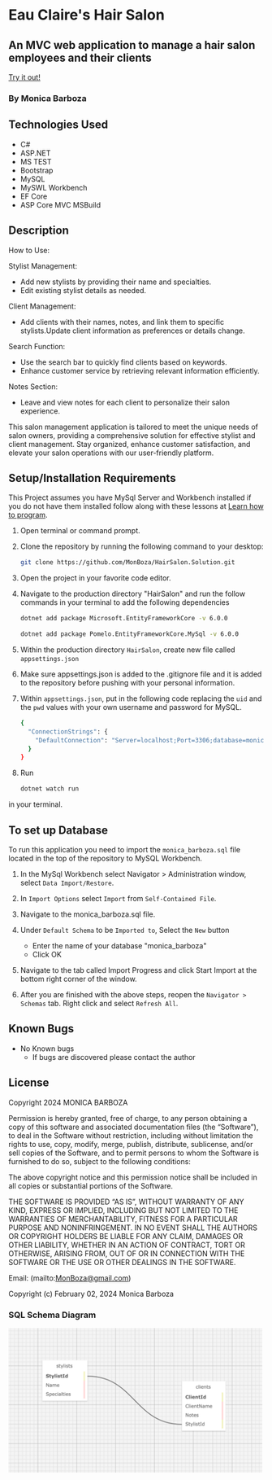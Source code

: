 # Eau Claire's Hair Salon

## An MVC web application to manage a hair salon employees and their clients

[Try it out!](https://hairsalon-solution.onrender.com/)

### By Monica Barboza

## Technologies Used

* C#
* ASP.NET
* MS TEST
* Bootstrap
* MySQL
* MySWL Workbench
* EF Core
* ASP Core MVC MSBuild

## Description

How to Use:

Stylist Management:

* Add new stylists by providing their name and specialties.
* Edit existing stylist details as needed.

Client Management:

* Add clients with their names, notes, and link them to specific stylists.Update client information as preferences or details change.

Search Function:

* Use the search bar to quickly find clients based on keywords.
* Enhance customer service by retrieving relevant information efficiently.

Notes Section:

* Leave and view notes for each client to personalize their salon experience.

This salon management application is tailored to meet the unique needs of salon owners, providing a comprehensive solution for effective stylist and client management. Stay organized, enhance customer satisfaction, and elevate your salon operations with our user-friendly platform.

## Setup/Installation Requirements

This Project assumes you have MySql Server and Workbench  installed if you do not have them installed follow along with these lessons at
[Learn how to program](https://full-time.learnhowtoprogram.com/c-and-net/getting-started-with-c/installing-and-configuring-mysql).

1. Open terminal or command prompt.
2. Clone the repository by running the following command to your desktop:

    ```bash
    git clone https://github.com/MonBoza/HairSalon.Solution.git
     ```

3. Open the project in your favorite code editor.

4. Navigate to the production directory "HairSalon" and run the follow commands in your terminal to add the following dependencies

    ```bash
    dotnet add package Microsoft.EntityFrameworkCore -v 6.0.0
    ```

    ```bash
    dotnet add package Pomelo.EntityFrameworkCore.MySql -v 6.0.0
    ```

5. Within the production directory `HairSalon`, create new file called `appsettings.json`

6. Make sure appsettings.json is added to the .gitignore file and it is added to the repository before pushing with your personal information.

7. Within `appsettings.json`, put in the following code replacing the `uid` and the `pwd` values with your own username and password for MySQL.

    ```bash
    {
      "ConnectionStrings": {
        "DefaultConnection": "Server=localhost;Port=3306;database=monica_barboza;uid=[YOUR-USER-HERE];pwd=[YOUR-PASSWORD-HERE];"
      }
    }
    ```

8. Run

    ```bash
    dotnet watch run
    ```
  
in your terminal.

## To set up Database

To run this application you need to import the `monica_barboza.sql` file located in the top of the repository to MySQL Workbench.

1. In the MySql Workbench select Navigator > Administration window, select `Data Import/Restore`.

2. In `Import Options` select `Import` from `Self-Contained File`.

3. Navigate to the monica_barboza.sql file.

4. Under `Default Schema` to be `Imported to`, Select the `New` button
    * Enter the name of your database "monica_barboza"
    * Click OK

5. Navigate to the tab called Import Progress and click Start Import at the bottom right corner of the window.

6. After you are finished with the above steps, reopen the `Navigator > Schemas` tab. Right click and select `Refresh All`.

## Known Bugs

* No Known bugs
  * If bugs are discovered please contact the author

## License

Copyright 2024 MONICA BARBOZA

Permission is hereby granted, free of charge, to any person obtaining a copy of this software and associated documentation files (the “Software”), to deal in the Software without restriction, including without limitation the rights to use, copy, modify, merge, publish, distribute, sublicense, and/or sell copies of the Software, and to permit persons to whom the Software is furnished to do so, subject to the following conditions:

The above copyright notice and this permission notice shall be included in all copies or substantial portions of the Software.

THE SOFTWARE IS PROVIDED “AS IS”, WITHOUT WARRANTY OF ANY KIND, EXPRESS OR IMPLIED, INCLUDING BUT NOT LIMITED TO THE WARRANTIES OF MERCHANTABILITY, FITNESS FOR A PARTICULAR PURPOSE AND NONINFRINGEMENT. IN NO EVENT SHALL THE AUTHORS OR COPYRIGHT HOLDERS BE LIABLE FOR ANY CLAIM, DAMAGES OR OTHER LIABILITY, WHETHER IN AN ACTION OF CONTRACT, TORT OR OTHERWISE, ARISING FROM, OUT OF OR IN CONNECTION WITH THE SOFTWARE OR THE USE OR OTHER DEALINGS IN THE SOFTWARE.

Email: (mailto:<MonBoza@gmail.com>)

Copyright (c) February 02, 2024 Monica Barboza

### SQL Schema Diagram

<img src="image.png" alt="Schema Diagram" width="500px" />
